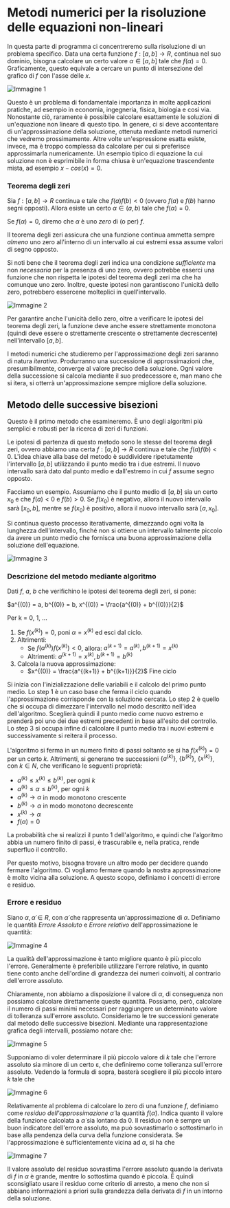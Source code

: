 # Metodi numerici per la risoluzione delle equazioni non-lineari

In questa parte di programma ci concentreremo sulla risoluzione di un problema specifico. Data una certa funzione $f: [a, b] \rightarrow R$, continua nel suo dominio, bisogna calcolare un certo valore $α ∈ [a, b]$ tale che $f(α) = 0$. Graficamente, questo equivale a cercare un punto di intersezione del grafico di $f$ con l'asse delle $x$.

 ![Immagine 1](Excalidraw/Immagine1.svg)
 
Questo è un problema di fondamentale importanza in molte applicazioni pratiche, ad esempio in economia, ingegneria, fisica, biologia e così via. Nonostante ciò, raramente è possibile calcolare esattamente le soluzioni di un'equazione non lineare di questo tipo. In genere, ci si deve accontentare di un'approssimazione della soluzione, ottenuta mediante metodi numerici che vedremo prossimamente. Altre volte un'espressione esatta esiste, invece, ma è troppo complessa da calcolare per cui si preferisce approssimarla numericamente. Un esempio tipico di equazione la cui soluzione non è esprimibile in forma chiusa è un'equazione trascendente mista, ad esempio $x - cos(x) = 0$.
### Teorema degli zeri
Sia $f: [a, b] \rightarrow R$ continua e tale che $f(a)f(b) < 0$ (ovvero $f(a)$ e $f(b)$ hanno segni opposti). Allora esiste un certo $α ∈ (a, b)$ tale che $f(α) = 0$. 

Se $f(α) = 0$, diremo che $α$ è uno *zero* di (o per) $f$.

Il teorema degli zeri assicura che una funzione continua ammetta sempre *almeno* uno zero all'interno di un intervallo ai cui estremi essa assume valori di segno opposto.

Si noti bene che il teorema degli zeri indica una condizione *sufficiente* ma non *necessaria* per la presenza di uno zero, ovvero potrebbe esserci una funzione che non rispetta le ipotesi del teorema degli zeri ma che ha comunque uno zero. Inoltre, queste ipotesi non garantiscono l'unicità dello zero, potrebbero essercene molteplici in quell'intervallo.

![Immagine 2](Excalidraw/Immagine2.svg)

Per garantire anche l'unicità dello zero, oltre a verificare le ipotesi del teorema degli zeri, la funzione deve anche essere strettamente monotona (quindi deve essere o strettamente crescente o strettamente decrescente) nell'intervallo $[a, b]$. 

I metodi numerici che studieremo per l'approssimazione degli zeri saranno di natura *iterativa*. Produrranno una successione di approssimazioni che, presumibilmente, converge al valore preciso della soluzione. Ogni valore della successione si calcola mediante il suo predecessore e, man mano che si itera, si otterrà un'approssimazione sempre migliore della soluzione.
## Metodo delle successive bisezioni
Questo è il primo metodo che esamineremo. È uno degli algoritmi più semplici e robusti per la ricerca di zeri di funzioni.

Le ipotesi di partenza di questo metodo sono le stesse del teorema degli zeri, ovvero abbiamo una certa $f: [a, b] \rightarrow R$ continua e tale che $f(a)f(b) < 0$. L'idea chiave alla base del metodo è suddividere ripetutamente l'intervallo $[a, b]$ utilizzando il punto medio tra i due estremi. Il nuovo intervallo sarà dato dal punto medio e dall'estremo in cui $f$ assume segno opposto. 

Facciamo un esempio. Assumiamo che il punto medio di $[a, b]$ sia un certo $x_0$ e che $f(a) < 0$ e $f(b) > 0$. Se $f(x_0)$ è negativo, allora il nuovo intervallo sarà $[x_0, b]$, mentre se $f(x_0)$ è positivo, allora il nuovo intervallo sarà $[a, x_0]$. 

Si continua questo processo iterativamente, dimezzando ogni volta la lunghezza dell'intervallo, finché non si ottiene un intervallo talmente piccolo da avere un punto medio che fornisca una buona approssimazione della soluzione dell'equazione.

![Immagine 3](25-03_22-26-0425-03.excalidraw.svg)
### Descrizione del metodo mediante algoritmo
Dati $f$, $a$, $b$ che verifichino le ipotesi del teorema degli zeri, si pone:

$a^{(0)} = a, b^{(0)} = b, x^{(0)} = \frac{a^{(0)} + b^{(0)}}{2}$ 

Per k = 0, 1, ...
1. Se $f(x^{(k)}) = 0$, poni $α = x^{(k)}$ ed esci dal ciclo.
2. Altrimenti:
   - Se $f(a^{(k)}) f(x^{(k)}) < 0$, allora: $a^{(k+1)} = a^{(k)}, b^{(k+1)} = x^{(k)}$
   - Altrimenti: $a^{(k+1)} = x^{(k)}, b^{(k+1)} = b^{(k)}$
3. Calcola la nuova approssimazione:
   - $x^{(0)} = \frac{a^{(k+1)} + b^{(k+1)}}{2}$
Fine ciclo

Si inizia con l'inizializzazione delle variabili e il calcolo del primo punto medio. Lo step 1 è un caso base che ferma il ciclo quando l'approssimazione corrisponde con la soluzione cercata. Lo step 2 è quello che si occupa di dimezzare l'intervallo nel modo descritto nell'idea dell'algoritmo. Sceglierà quindi il punto medio come nuovo estremo e prenderà poi uno dei due estremi precedenti in base all'esito del controllo. Lo step 3 si occupa infine di calcolare il punto medio tra i nuovi estremi e successivamente si reitera il processo.

L'algoritmo si ferma in un numero finito di passi soltanto se si ha $f(x^{(k)}) = 0$ per un certo $k$. Altrimenti, si generano tre successioni $\{a^{(k)}\}$, $\{b^{(k)}\}$, $\{x^{(k)}\}$, con $k ∈ N$, che verificano le seguenti proprietà:
- $a^{(k)} \leq x^{(k)} \leq b^{(k)}$, per ogni $k$
- $a^{(k)} \leq α \leq b^{(k)}$, per ogni $k$
- $a^{(k)} \rightarrow α$ in modo monotono crescente
- $b^{(k)} \rightarrow α$ in modo monotono decrescente
- $x^{(k)} \rightarrow α$
- $f(α) = 0$

La probabilità che si realizzi il punto 1 dell'algoritmo, e quindi che l'algoritmo abbia un numero finito di passi, è trascurabile e, nella pratica, rende superfluo il controllo.

Per questo motivo, bisogna trovare un altro modo per decidere quando fermare l'algoritmo. Ci vogliamo fermare quando la nostra approssimazione è molto vicina alla soluzione. A questo scopo, definiamo i concetti di errore e residuo.
### Errore e residuo
Siano $α, \dot α ∈ R$, con $\dot α$ che rappresenta un'approssimazione di $α$. Definiamo le quantità *Errore Assoluto* e *Errore relativo* dell'approssimazione le quantità:

![Immagine 4](25-03_23-11-5625-03.excalidraw.svg)

La qualità dell'approssimazione è tanto migliore quanto è più piccolo l'errore. Generalmente è preferibile utilizzare l'errore relativo, in quanto tiene conto anche dell'ordine di grandezza dei numeri coinvolti, al contrario dell'errore assoluto.

Chiaramente, non abbiamo a disposizione il valore di $α$, di conseguenza non possiamo calcolare direttamente queste quantità. Possiamo, però, calcolare il numero di passi minimi necessari per raggiungere un determinato valore di tolleranza sull'errore assoluto. Consideriamo le tre successioni generate dal metodo delle successive bisezioni. Mediante una rappresentazione grafica degli intervalli, possiamo notare che:

![Immagine 5](25-03_23-18-1725-03.excalidraw.svg)

Supponiamo di voler determinare il più piccolo valore di $k$ tale che l'errore assoluto sia minore di un certo ε, che definiremo come tolleranza sull'errore assoluto. Vedendo la formula di sopra, basterà scegliere il più piccolo intero $k$ tale che

![Immagine 6](25-03_23-23-5425-03.excalidraw.svg)

Relativamente al problema di calcolare lo zero di una funzione $f$, definiamo come *residuo dell'approssimazione $\dot α$* la quantità $f(\dot α)$. Indica quanto il valore della funzione calcolata a $\dot α$ sia lontano da 0. Il residuo non è sempre un buon indicatore dell'errore assoluto, ma può sovrastimarlo o sottostimarlo in base alla pendenza della curva della funzione considerata. Se l'approssimazione è sufficientemente vicina ad $α$, si ha che

![Immagine 7](25-03_23-28-4825-03.excalidraw.svg)

Il valore assoluto del residuo sovrastima l'errore assoluto quando la derivata di $f$ in $α$ è grande, mentre lo sottostima quando è piccola. È quindi sconsigliato usare il residuo come criterio di arresto, a meno che non si abbiano informazioni a priori sulla grandezza della derivata di $f$ in un intorno della soluzione.

